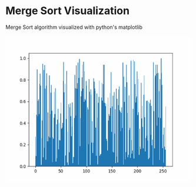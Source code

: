 # Merge Sort Visualization

Merge Sort algorithm visualized with python's matplotlib

<img src="mergeSort-256.gif" width="600" height="400" alt="MergeSort on 256 values">
